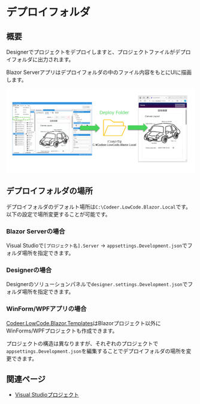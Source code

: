 # デプロイフォルダ
## 概要
Designerでプロジェクトをデプロイしますと、プロジェクトファイルがデプロイフォルダに出力されます。

Blazor Serverアプリはデプロイフォルダの中のファイル内容をもとにUIに描画します。

<img width=1200 src="../../Image/Deploy_Folder_Image.png">


## デプロイフォルダの場所
デプロイフォルダのデフォルト場所は```C:\Codeer.LowCode.Blazor.Local```です。
以下の設定で場所変更することが可能です。
### Blazor Serverの場合
Visual Studioで```[プロジェクト名].Server``` → ```appsettings.Development.json```でフォルダ場所を指定できます。

### Designerの場合
Designerのソリューションパネルで```designer.settings.Development.json```でフォルダ場所を指定できます。

### WinForm/WPFアプリの場合
[Codeer.LowCode.Blazor.Templates](https://marketplace.visualstudio.com/items?itemName=Codeer.LowCodeBlazor)はBlazorプロジェクト以外にWinForms/WPFプロジェクトも作成できます。

プロジェクトの構造は異なりますが、それぞれのプロジェクトで```appsettings.Development.json```を編集することでデプロイフォルダの場所を変更できます。

## 関連ページ
- [Visual Studioプロジェクト](vs_projects.md)